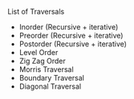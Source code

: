 List of Traversals
- Inorder (Recursive + iterative)
- Preorder (Recursive + iterative)
- Postorder (Recursive + iterative)
- Level Order
- Zig Zag Order
- Morris Traversal
- Boundary Traversal
- Diagonal Traversal
